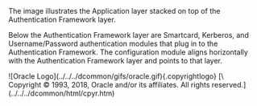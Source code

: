 <div>
The image illustrates the Application layer stacked on top of the
Authentication Framework layer.

Below the Authentication Framework layer are Smartcard, Kerberos, and
Username/Password authentication modules that plug in to the
Authentication Framework. The configuration module aligns horizontally
with the Authentication Framework layer and points to that layer.

</div>
<div class="footer">
![Oracle Logo](../../../dcommon/gifs/oracle.gif){.copyrightlogo} [\
<span class="copyrightlogo">Copyright © 1993, 2018,
Oracle and/or its affiliates. All rights reserved.</span>](../../../dcommon/html/cpyr.htm)

</div>
